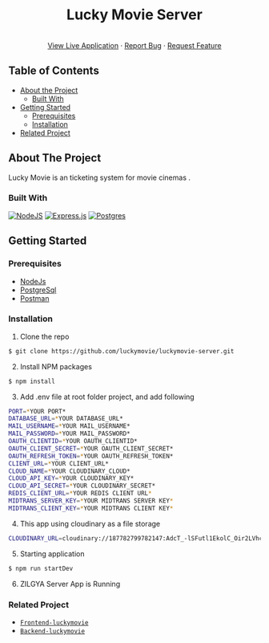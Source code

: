 <p align="center">

  <h1 align="center">Lucky Movie Server</h1>

  <p align="center">
    <br />
    <a href="#">View Live Application</a>
    ·
    <a href="#">Report Bug</a>
    ·
    <a href="#">Request Feature</a>
  </p>
</p>

## Table of Contents

- [About the Project](#about-the-project)
  - [Built With](#built-with)
- [Getting Started](#getting-started)
  - [Prerequisites](#prerequisites)
  - [Installation](#installation)
- [Related Project](#related-project)

## About The Project

Lucky Movie is an ticketing system for movie cinemas .

### Built With

[![NodeJS](https://img.shields.io/badge/node.js-6DA55F?style=for-the-badge&logo=node.js&logoColor=white)](https://nodejs.org/en/)
[![Express.js](https://img.shields.io/badge/express.js-%23404d59.svg?style=for-the-badge&logo=express&logoColor=%2361DAFB)](https://expressjs.com/)
[![Postgres](https://img.shields.io/badge/postgres-%23316192.svg?style=for-the-badge&logo=postgresql&logoColor=white)](https://www.postgresql.org/)
<br>

## Getting Started

### Prerequisites

- [NodeJs](https://nodejs.org/)
- [PostgreSql](https://www.postgresql.org/)
- [Postman](https://www.postman.com/)

### Installation

1. Clone the repo

```sh
$ git clone https://github.com/luckymovie/luckymovie-server.git
```

2. Install NPM packages

```sh
$ npm install
```

3. Add .env file at root folder project, and add following

```sh
PORT=*YOUR PORT*
DATABASE_URL=*YOUR DATABASE_URL*
MAIL_USERNAME=*YOUR MAIL_USERNAME*
MAIL_PASSWORD=*YOUR MAIL_PASSWORD*
OAUTH_CLIENTID=*YOUR OAUTH_CLIENTID*
OAUTH_CLIENT_SECRET=*YOUR OAUTH_CLIENT_SECRET*
OAUTH_REFRESH_TOKEN=*YOUR OAUTH_REFRESH_TOKEN*
CLIENT_URL=*YOUR CLIENT_URL*
CLOUD_NAME=*YOUR CLOUDINARY_CLOUD*
CLOUD_API_KEY=*YOUR CLOUDINARY_KEY*
CLOUD_API_SECRET=*YOUR CLOUDINARY_SECRET*
REDIS_CLIENT_URL=*YOUR REDIS CLIENT URL*
MIDTRANS_SERVER_KEY=*YOUR MIDTRANS SERVER KEY*
MIDTRANS_CLIENT_KEY=*YOUR MIDTRANS CLIENT KEY*
```

4. This app using cloudinary as a file storage

```sh
CLOUDINARY_URL=cloudinary://187782799782147:AdcT_-lSFutl1EkolC_Oir2LVhc@dvaqmqyrl
```

5. Starting application

```sh
$ npm run startDev
```

6. ZILGYA Server App is Running

### Related Project

- [`Frontend-luckymovie`](https://github.com/zilgya/luckymovie-client)
- [`Backend-luckymovie`](https://github.com/zilgya/luckymovie-server)
